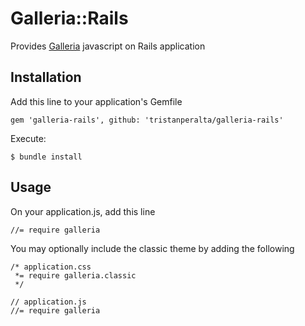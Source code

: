 # Galleria::Rails

Provides [Galleria](http://galleria.io) javascript on Rails application

## Installation

Add this line to your application's Gemfile

    gem 'galleria-rails', github: 'tristanperalta/galleria-rails'

Execute:

    $ bundle install


## Usage

On your application.js, add this line

    //= require galleria

You may optionally include the classic theme by adding the following

    /* application.css
     *= require galleria.classic
     */

    // application.js
    //= require galleria

